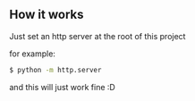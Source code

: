 ## How it works

Just set an http server at the root of this project

for example:

```bash
$ python -m http.server
```

and this will just work fine :D

